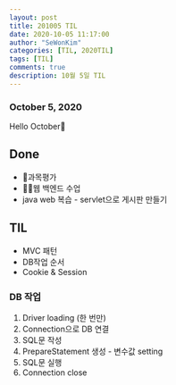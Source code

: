 ```yaml
---
layout: post
title: 201005 TIL
date: 2020-10-05 11:17:00
author: "SeWonKim"
categories: [TIL, 2020TIL]
tags: [TIL]
comments: true
description: 10월 5일 TIL
---
```


### October 5, 2020

Hello October👋

## Done

- 📌과목평가
- 👨‍💻웹 백엔드 수업
- java web 복습 - servlet으로 게시판 만들기

## TIL

- MVC 패턴 
- DB작업 순서
- Cookie & Session

### DB 작업

1. Driver loading (한 번만)
2. Connection으로 DB 연결
3. SQL문 작성
4. PrepareStatement 생성 - 변수값 setting
5. SQL문 실행
6. Connection close

